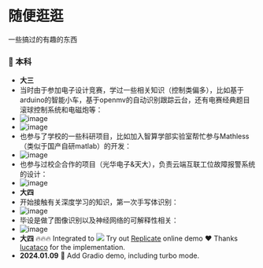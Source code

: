 # 随便逛逛
一些搞过的有趣的东西
### 📢 本科
- **大三**
- 当时由于参加电子设计竞赛，学过一些相关知识（控制类偏多），比如基于arduino的智能小车，基于openmv的自动识别跟踪云台，还有电赛经典题目滚球控制系统和电磁炮等：
- ![image](https://github.com/LinPeiMing/lpm-work/edit/main/images/智能小车.jpg)
- ![image](https://github.com/LinPeiMing/lpm-work/edit/main/images/openmv.jpg)
- 也参与了学校的一些科研项目，比如加入智算学部实验室帮忙参与Mathless（类似于国产自研matlab）的开发：
- ![image](https://github.com/LinPeiMing/lpm-work/edit/main/images/Mathless.png)
- 也参与过校企合作的项目（光华电子&天大），负责云端互联工位故障报警系统的设计：
- ![image](https://github.com/LinPeiMing/lpm-work/edit/main/images/校企合作项目.png)
- **大四**
- 开始接触有关深度学习的知识，第一次手写体识别：
- ![image](https://github.com/LinPeiMing/lpm-work/edit/main/images/手写体识别.png)
- 毕设是做了图像识别以及神经网络的可解释性相关：
- ![image](https://github.com/LinPeiMing/lpm-work/edit/main/images/手写体识别.png)
- **大四** 🔥🔥🔥 Integrated to <a href='https://replicate.com/lucataco/seesr'><img src='https://replicate.com/lucataco/seesr/badge'></a> Try out <u>[Replicate](https://replicate.com/lucataco/seesr)</u> online demo ❤️ Thanks [lucataco](https://github.com/lucataco) for the implementation. 
- **2024.01.09** 🚀 Add Gradio demo, including turbo mode.

